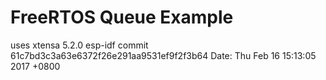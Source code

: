 # FreeRTOS Queue Example

uses
xtensa 5.2.0
esp-idf commit 61c7bd3c3a63e6372f26e291aa9531ef9f2f3b64 Date:   Thu Feb 16 15:13:05 2017 +0800
